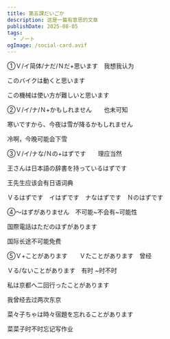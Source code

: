 ```yaml
---
title: 第五課だいごか
description: 这是一篇有意思的文章
publishDate: 2025-08-05
tags:
  - ノート
ogImage: /social-card.avif
---
```

➀Ｖ/イ简体/ナだ/Ｎだ+思います　我想我认为

このバイクは動くと思います

この機械は使い方が難しいと思います

②Ｖ/イ/ナ/Ｎ+かもしれません　　也未可知

寒いですから、今夜は雪が降るかもしれません

冷啊，今晚可能会下雪

③Ｖ/イ/ナな/Ｎの+はずです　　理应当然

王さんは日本語の辞書を持っているはずです

王先生应该会有日语词典

Ｖるはずです　イはずです　ナなはずです　Ｎのはずです

④～はずがありません　不可能\~不会有\~可能性

国際電話はただのほずがあります

国际长途不可能免费

⑤Ｖ+ことがあります　　Ｖたことがあります　曾经 

Ｖる/ないことがあります　有时 ~时不时

私は京都へ二回行ったことがあります

我曾经去过两次东京

菜々子ちゃは時々宿題を忘れることがあります

菜菜子时不时忘记写作业
